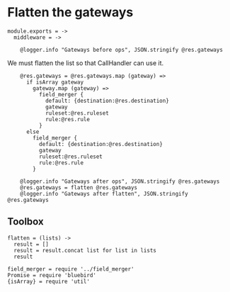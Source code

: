 Flatten the gateways
====================

    module.exports = ->
      middleware = ->

        @logger.info "Gateways before ops", JSON.stringify @res.gateways

We must flatten the list so that CallHandler can use it.

        @res.gateways = @res.gateways.map (gateway) =>
          if isArray gateway
            gateway.map (gateway) =>
              field_merger {
                default: {destination:@res.destination}
                gateway
                ruleset:@res.ruleset
                rule:@res.rule
              }
          else
            field_merger {
              default: {destination:@res.destination}
              gateway
              ruleset:@res.ruleset
              rule:@res.rule
            }

        @logger.info "Gateways after ops", JSON.stringify @res.gateways
        @res.gateways = flatten @res.gateways
        @logger.info "Gateways after flatten", JSON.stringify @res.gateways

Toolbox
-------

    flatten = (lists) ->
      result = []
      result = result.concat list for list in lists
      result

    field_merger = require '../field_merger'
    Promise = require 'bluebird'
    {isArray} = require 'util'
